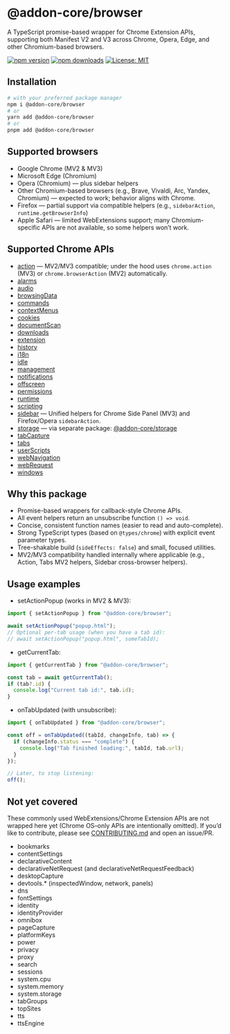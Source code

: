 # @addon-core/browser

A TypeScript promise-based wrapper for Chrome Extension APIs, supporting both Manifest V2 and V3 across Chrome, Opera, Edge, and other Chromium-based browsers.

[![npm version](https://img.shields.io/npm/v/%40addon-core%2Fbrowser.svg?logo=npm)](https://www.npmjs.com/package/@addon-core/browser)
[![npm downloads](https://img.shields.io/npm/dm/%40addon-core%2Fbrowser.svg)](https://www.npmjs.com/package/@addon-core/browser)
[![License: MIT](https://img.shields.io/badge/License-MIT-yellow.svg)](LICENSE.md)

## Installation

```bash
# with your preferred package manager
npm i @addon-core/browser
# or
yarn add @addon-core/browser
# or
pnpm add @addon-core/browser
```

## Supported browsers

- Google Chrome (MV2 & MV3)
- Microsoft Edge (Chromium)
- Opera (Chromium) — plus sidebar helpers
- Other Chromium-based browsers (e.g., Brave, Vivaldi, Arc, Yandex, Chromium) — expected to work; behavior aligns with Chrome.
- Firefox — partial support via compatible helpers (e.g., `sidebarAction`, `runtime.getBrowserInfo`)
- Apple Safari — limited WebExtensions support; many Chromium-specific APIs are not available, so some helpers won’t work.

## Supported Chrome APIs

- [action](docs/action.md) — MV2/MV3 compatible; under the hood uses `chrome.action` (MV3) or `chrome.browserAction` (MV2) automatically.
- [alarms](docs/alarms.md)
- [audio](docs/audio.md)
- [browsingData](docs/browsingData.md)
- [commands](docs/commands.md)
- [contextMenus](docs/contextMenus.md)
- [cookies](docs/cookies.md)
- [documentScan](docs/documentScan.md)
- [downloads](docs/downloads.md)
- [extension](docs/extension.md)
- [history](docs/history.md)
- [i18n](docs/i18n.md)
- [idle](docs/idle.md)
- [management](docs/management.md)
- [notifications](docs/notifications.md)
- [offscreen](docs/offscreen.md)
- [permissions](docs/permissions.md)
- [runtime](docs/runtime.md)
- [scripting](docs/scripting.md)
- [sidebar](docs/sidebar.md) — Unified helpers for Chrome Side Panel (MV3) and Firefox/Opera `sidebarAction`.
- [storage](https://github.com/addon-stack/storage) — via separate package: [@addon-core/storage](https://www.npmjs.com/package/@addon-core/storage)
- [tabCapture](docs/tabCapture.md)
- [tabs](docs/tabs.md)
- [userScripts](docs/userScripts.md)
- [webNavigation](docs/webNavigation.md)
- [webRequest](docs/webRequest.md)
- [windows](docs/windows.md)

## Why this package

- Promise-based wrappers for callback-style Chrome APIs.
- All event helpers return an unsubscribe function `() => void`.
- Concise, consistent function names (easier to read and auto-complete).
- Strong TypeScript types (based on `@types/chrome`) with explicit event parameter types.
- Tree-shakable build (`sideEffects: false`) and small, focused utilities.
- MV2/MV3 compatibility handled internally where applicable (e.g., Action, Tabs MV2 helpers, Sidebar cross-browser helpers).

## Usage examples

- setActionPopup (works in MV2 & MV3):

```ts
import { setActionPopup } from "@addon-core/browser";

await setActionPopup("popup.html");
// Optional per-tab usage (when you have a tab id):
// await setActionPopup("popup.html", someTabId);
```

- getCurrentTab:

```ts
import { getCurrentTab } from "@addon-core/browser";

const tab = await getCurrentTab();
if (tab?.id) {
  console.log("Current tab id:", tab.id);
}
```

- onTabUpdated (with unsubscribe):

```ts
import { onTabUpdated } from "@addon-core/browser";

const off = onTabUpdated((tabId, changeInfo, tab) => {
  if (changeInfo.status === "complete") {
    console.log("Tab finished loading:", tabId, tab.url);
  }
});

// Later, to stop listening:
off();
```

## Not yet covered

These commonly used WebExtensions/Chrome Extension APIs are not wrapped here yet (Chrome OS–only APIs are intentionally omitted). If you’d like to contribute, please see [CONTRIBUTING.md](CONTRIBUTING.md) and open an issue/PR.

- bookmarks
- contentSettings
- declarativeContent
- declarativeNetRequest (and declarativeNetRequestFeedback)
- desktopCapture
- devtools.* (inspectedWindow, network, panels)
- dns
- fontSettings
- identity
- identityProvider
- omnibox
- pageCapture
- platformKeys
- power
- privacy
- proxy
- search
- sessions
- system.cpu
- system.memory
- system.storage
- tabGroups
- topSites
- tts
- ttsEngine